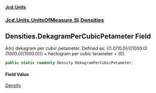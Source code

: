 #### [Jcd.Units](index.md 'index')
### [Jcd.Units.UnitsOfMeasure.SI](Jcd.Units.UnitsOfMeasure.SI.md 'Jcd.Units.UnitsOfMeasure.SI').[Densities](Densities.md 'Jcd.Units.UnitsOfMeasure.SI.Densities')

## Densities.DekagramPerCubicPetameter Field

A(n) dekagram per cubic petameter. Defined as: ((1.0/10.0)/((1000.0)*(1000.0)*(1000.0))) × hectogram per cubic terameter + (0).

```csharp
public static readonly Density DekagramPerCubicPetameter;
```

#### Field Value
[Density](Density.md 'Jcd.Units.UnitTypes.Density')